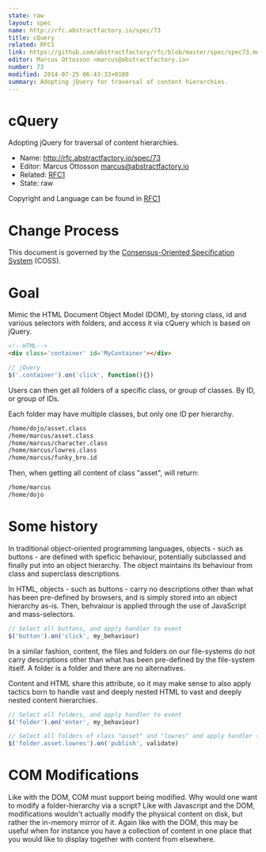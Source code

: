```yaml
---
state: raw
layout: spec
name: http://rfc.abstractfactory.io/spec/73
title: cQuery
related: RFC1
link: https://github.com/abstractfactory/rfc/blob/master/spec/spec73.md
editor: Marcus Ottosson <marcus@abstractfactory.io>
number: 73
modified: 2014-07-25 06:43:33+0100
summary: Adopting jQuery for traversal of content hierarchies.
---
```


# cQuery

Adopting jQuery for traversal of content hierarchies.

* Name: http://rfc.abstractfactory.io/spec/73
* Editor: Marcus Ottosson <marcus@abstractfactory.io>
* Related: [RFC1](http://rfc.abstractfactory.io/spec/1)
* State: raw

Copyright and Language can be found in [RFC1](http://rfc.abstractfactory.io/spec/1)

# Change Process

This document is governed by the [Consensus-Oriented Specification System](http://www.digistan.org/spec:1/COSS) (COSS).

# Goal

Mimic the HTML Document Object Model (DOM), by storing class, id and various selectors with folders, and access it via cQuery which is based on jQuery.

```html
<!--HTML-->
<div class='container' id='MyContainer'></div>
```

```javascript
// jQuery
$('.container').on('click', function(){})
```

Users can then get all folders of a specific class, or group of classes. By ID, or group of IDs.

Each folder may have multiple classes, but only one ID per hierarchy.

```bash
/home/dojo/asset.class
/home/marcus/asset.class
/home/marcus/character.class
/home/marcus/lowres.class
/home/marcus/funky_bro.id
```

Then, when getting all content of class "asset", will return:

```bash
/home/marcus
/home/dojo
```

# Some history

In traditional object-oriented programming languages, objects - such as buttons - are defined with speficic behaviour, potentially subclassed and finally put into an object hierarchy. The object maintains its behaviour from class and superclass descriptions.

In HTML, objects - such as buttons - carry no descriptions other than what has been pre-defined by browsers, and is simply stored into an object hierarchy as-is. Then, behvaiour is applied through the use of JavaScript and mass-selectors.

```javascript
// Select all buttons, and apply handler to event
$('button').on('click', my_behaviour)
```

In a similar fashion, content, the files and folders on our file-systems do not carry descriptions other than what has been pre-defined by the file-system itself. A folder is a folder and there are no alternatives.

Content and HTML share this attribute, so it may make sense to also apply tactics born to handle vast and deeply nested HTML to vast and deeply nested content hierarchies.

```javascript
// Select all folders, and apply handler to event
$('folder').on('enter', my_behaviour)

// Select all folders of class "asset" and "lowres" and apply handler to event
$('folder.asset.lowres').on('publish', validate)
```

# COM Modifications

Like with the DOM, COM must support being modified. Why would one want to modify a folder-hierarchy via a script? Like with Javascript and the DOM, modifications wouldn't actually modify the physical content on disk, but rather the in-memory mirror of it. Again like with the DOM, this may be useful when for instance you have a collection of content in one place that you would like to display together with content from elsewhere.